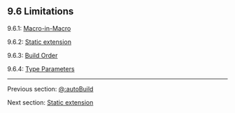 ## 9.6 Limitations

9.6.1: [Macro-in-Macro](#)

9.6.2: [Static extension](macro-limitations-static-extension.md)

9.6.3: [Build Order](macro-limitations-build-order.md)

9.6.4: [Type Parameters](#)

---

Previous section: [@:autoBuild](macro-auto-build.md)

Next section: [Static extension](macro-limitations-static-extension.md)